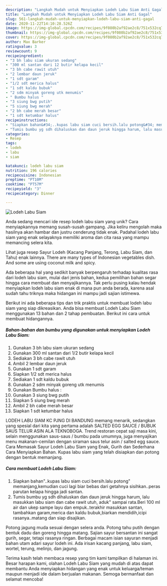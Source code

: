 ```yaml
---
description: "Langkah Mudah untuk Menyiapkan Lodeh Labu Siam Anti Gagal"
title: "Langkah Mudah untuk Menyiapkan Lodeh Labu Siam Anti Gagal"
slug: 561-langkah-mudah-untuk-menyiapkan-lodeh-labu-siam-anti-gagal
date: 2020-11-22T14:10:28.526Z
image: https://img-global.cpcdn.com/recipes/9f080b2af92ae2c8/751x532cq70/lodeh-labu-siam-foto-resep-utama.jpg
thumbnail: https://img-global.cpcdn.com/recipes/9f080b2af92ae2c8/751x532cq70/lodeh-labu-siam-foto-resep-utama.jpg
cover: https://img-global.cpcdn.com/recipes/9f080b2af92ae2c8/751x532cq70/lodeh-labu-siam-foto-resep-utama.jpg
author: Max Barker
ratingvalue: 3
reviewcount: 9
recipeingredient:
- "3 bh labu siam ukuran sedang"
- "300 ml santan dari 12 butir kelapa kecil"
- "3 bh cabe rawit utuh"
- "2 lembar daun jeruk"
- "1 sdt garam"
- "1/2 sdt merica halus"
- "1 sdt kaldu bubuk"
- "2 sdm minyak goreng utk menumis"
- " Bumbu halus "
- "3 siung bwg putih"
- "5 siung bwg merah"
- "2 bh cabe merah besar"
- "1 sdt ketumbar halus"
recipeinstructions:
- "Siapkan bahan&#34;..kupas labu siam cuci bersih.lalu potong&#34; memanjang,kemudian cuci lagi biar bebas dari getahnya sisihkan..peras parutan kelapa hingga jadi santan."
- "Tumis bumbu yg sdh dihaluskan dan daun jeruk hingga harum, lalu masukkan labu siam dan cabe rawit utuh, aduk&#34; sampai rata.Beri 100 ml air dan ukep sampe layu dan empuk..terakhir masukkan santan, tambahkan garam,merica dan kaldu bubuk,biarkan mendidih,icipi rasanya..matang dan siap disajikan."
categories:
- Resep
tags:
- lodeh
- labu
- siam

katakunci: lodeh labu siam 
nutrition: 196 calories
recipecuisine: Indonesian
preptime: "PT10M"
cooktime: "PT57M"
recipeyield: "3"
recipecategory: Dinner

---
```



![Lodeh Labu Siam](https://img-global.cpcdn.com/recipes/9f080b2af92ae2c8/751x532cq70/lodeh-labu-siam-foto-resep-utama.jpg)

Anda sedang mencari ide resep lodeh labu siam yang unik? Cara menyiapkannya memang susah-susah gampang. Jika keliru mengolah maka hasilnya akan hambar dan justru cenderung tidak enak. Padahal lodeh labu siam yang enak selayaknya memiliki aroma dan cita rasa yang mampu memancing selera kita.

Lihat juga resep Sayur Lodeh (Kacang Panjang, Terong, Labu Siam, dan Tahu) enak lainnya. There are many types of Indonesian vegetables dish. And some are using coconut milk and spicy.

Ada beberapa hal yang sedikit banyak berpengaruh terhadap kualitas rasa dari lodeh labu siam, mulai dari jenis bahan, kedua pemilihan bahan segar hingga cara membuat dan menyajikannya. Tak perlu pusing kalau hendak menyiapkan lodeh labu siam enak di mana pun anda berada, karena asal sudah tahu triknya maka hidangan ini mampu jadi sajian istimewa.


Berikut ini ada beberapa tips dan trik praktis untuk membuat lodeh labu siam yang siap dikreasikan. Anda bisa membuat Lodeh Labu Siam menggunakan 13 bahan dan 2 tahap pembuatan. Berikut ini cara untuk membuat hidangannya.

<!--inarticleads1-->

##### Bahan-bahan dan bumbu yang digunakan untuk menyiapkan Lodeh Labu Siam:

1. Gunakan 3 bh labu siam ukuran sedang
1. Gunakan 300 ml santan dari 1/2 butir kelapa kecil
1. Sediakan 3 bh cabe rawit utuh
1. Ambil 2 lembar daun jeruk
1. Gunakan 1 sdt garam
1. Siapkan 1/2 sdt merica halus
1. Sediakan 1 sdt kaldu bubuk
1. Gunakan 2 sdm minyak goreng utk menumis
1. Gunakan  Bumbu halus :
1. Gunakan 3 siung bwg putih
1. Siapkan 5 siung bwg merah
1. Ambil 2 bh cabe merah besar
1. Siapkan 1 sdt ketumbar halus


LODEH LABU SIAM KC PJNG DI BANDUNG memang menarik, sedangkan yang spesial dari kita yang pertama adalah SALTED EGG SAUCE / BUBUK SAUS TELUR ASIN ALA TEKNOBOGA. Trend restoran cepat saji masa kini, selain menggunakan saus-saus / bumbu pada umumnya, juga menyajikan menu makanan-cemilan dengan siraman saus telur asin / salted egg sauce. Cara Memasak Sayur Lodeh Labu Siam yang Enak, Gurih dan Sederhana Cara Menyiapkan Bahan. Kupas labu siam yang telah disiapkan dan potong dengan bentuk memanjang. 

<!--inarticleads2-->

##### Cara membuat Lodeh Labu Siam:

1. Siapkan bahan&#34;..kupas labu siam cuci bersih.lalu potong&#34; memanjang,kemudian cuci lagi biar bebas dari getahnya sisihkan..peras parutan kelapa hingga jadi santan.
1. Tumis bumbu yg sdh dihaluskan dan daun jeruk hingga harum, lalu masukkan labu siam dan cabe rawit utuh, aduk&#34; sampai rata.Beri 100 ml air dan ukep sampe layu dan empuk..terakhir masukkan santan, tambahkan garam,merica dan kaldu bubuk,biarkan mendidih,icipi rasanya..matang dan siap disajikan.


Potong jagung muda sesuai dengan selera anda. Potong tahu putih dengan bentuk dadu dan goreng hingga matang. Sajian sayur bersantan ini sangat gurih, segar, tetapi rasanya ringan. Berbagai macam isian sayuran menjadi bahan utam adari sayur lodeh ini. Ada irisan kacang panjang, labu siam, wortel, terung, melinjo, dan jagung. 

Terima kasih telah membaca resep yang tim kami tampilkan di halaman ini. Besar harapan kami, olahan Lodeh Labu Siam yang mudah di atas dapat membantu Anda menyiapkan hidangan yang enak untuk keluarga/teman maupun menjadi ide dalam berjualan makanan. Semoga bermanfaat dan selamat mencoba!
